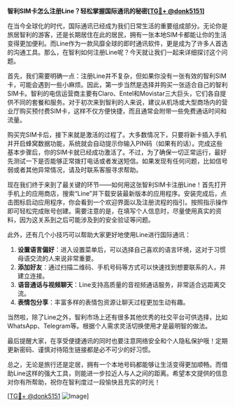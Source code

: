 **智利SIM卡怎么注册Line？轻松掌握国际通讯的秘密[[TG💪+ @donk5151](https://t.me/s/donk5151)]**

在当今全球化的时代，国际通讯已经成为我们日常生活的重要组成部分。无论你是旅居智利的游客，还是长期居住在此的居民，拥有一张本地SIM卡都能让你的生活变得更加便利。而Line作为一款风靡全球的即时通讯软件，更是成为了许多人首选的沟通工具。那么，在智利如何注册Line呢？今天就让我们一起来详细探讨这个问题。

首先，我们需要明确一点：注册Line并不复杂，但如果你没有一张有效的智利SIM卡，可能会遇到一些小麻烦。因此，第一步当然是选择并购买一张适合自己的智利SIM卡。智利的电信运营商主要有Claro、Entel和Movistar三大巨头，它们各自提供不同的套餐和服务。对于初次来到智利的人来说，建议从机场或大型商场内的营业厅购买预付费SIM卡，这样不仅方便快捷，而且通常会附带一些免费通话时间和流量。

购买完SIM卡后，接下来就是激活的过程了。大多数情况下，只要将新卡插入手机并开启蜂窝数据功能，系统就会自动提示你输入PIN码（如果有的话）。完成这些基本步骤后，你的SIM卡就已经成功激活了。不过，为了确保一切正常运行，最好先测试一下是否能够正常拨打电话或者发送短信。如果发现有任何问题，比如信号弱或者其他异常情况，请及时联系客服寻求帮助。

现在我们终于来到了最关键的环节——如何用这张智利SIM卡注册Line！首先打开手机上的应用商店，搜索“Line”并下载安装最新版本的应用程序。安装完成后，点击图标启动应用程序，你会看到一个欢迎界面以及注册流程的指引。按照指示操作即可轻松完成账号创建。需要注意的是，在填写个人信息时，尽量使用真实的资料，因为这关系到之后可能涉及到的安全验证等问题。

此外，还有几个小技巧可以帮助大家更好地使用Line进行国际通讯：

1. **设置语言偏好**：进入设置菜单后，可以选择自己喜欢的语言环境，这对于习惯母语交流的人来说非常重要。
2. **添加好友**：通过扫描二维码、手机号码等方式可以快速找到想要联系的人，并建立连接。
3. **语音通话与视频聊天**：Line支持高质量的音视频通话服务，非常适合远距离交流。
4. **表情包分享**：丰富多样的表情包资源让聊天过程更加生动有趣。

当然啦，除了Line之外，智利市场上还有很多其他优秀的社交平台可供选择，比如WhatsApp、Telegram等。根据个人需求灵活切换使用才是最明智的做法。

最后提醒大家，在享受便捷通讯的同时也要注意网络安全和个人隐私保护哦！定期更新密码、谨慎对待陌生链接都是必不可少的好习惯。

总之，无论是旅行还是定居，拥有一个本地号码都能够让生活变得更加顺畅。而借助Line这样的强大工具，则能进一步拉近人与人之间的距离。希望本文提供的信息对你有所帮助，祝你在智利度过一段愉快且充实的时光！

[[TG💪+ @donk5151](https://t.me/s/donk5151) ![Image](https://i.postimg.cc/rwNCRYN7/Snipaste-2025-04-30-17-27-05.png)]